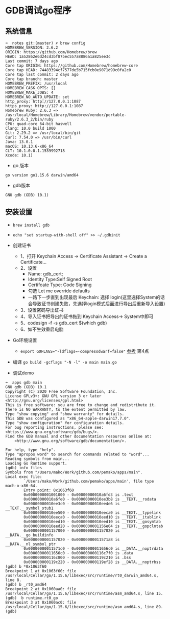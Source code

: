 # GDB调试go程序

## 系统信息

```
➜  notes git:(master) ✗ brew config
HOMEBREW_VERSION: 2.6.2
ORIGIN: https://github.com/Homebrew/brew
HEAD: 1a52862e6d24cd3bf87bec557a8886a1a825ee3c
Last commit: 7 days ago
Core tap ORIGIN: https://github.com/Homebrew/homebrew-core
Core tap HEAD: 74483394cf7577de5b715fcb0e9071d99c0fa2c0
Core tap last commit: 2 days ago
Core tap branch: master
HOMEBREW_PREFIX: /usr/local
HOMEBREW_CASK_OPTS: []
HOMEBREW_MAKE_JOBS: 4
HOMEBREW_NO_AUTO_UPDATE: set
http_proxy: http://127.0.0.1:1087
https_proxy: http://127.0.0.1:1087
Homebrew Ruby: 2.6.3 => /usr/local/Homebrew/Library/Homebrew/vendor/portable-ruby/2.6.3_2/bin/ruby
CPU: quad-core 64-bit haswell
Clang: 10.0 build 1000
Git: 2.29.2 => /usr/local/bin/git
Curl: 7.54.0 => /usr/bin/curl
Java: 13.0.1
macOS: 10.13.6-x86_64
CLT: 10.1.0.0.1.1539992718
Xcode: 10.1)
```

- go 版本

```
go version go1.15.6 darwin/amd64
```

- gdb版本

```
GNU gdb (GDB) 10.1)
```

## 安装设置

- `brew install gdb`
- `echo "set startup-with-shell off" >> ~/.gdbinit`
- 创建证书
	- 1、打开 Keychain Access -> Certificate Assistant -> Create a Certificate...
	- 2、设置 
    	- Name: gdb_cert; 
    	- Identity Type:Self Signed Root
    	- Certifcate Type: Code Signing
    	- 勾选 Let me override defaults
    	- 一路下一步直到出现最后 Keychain: 选择 login(这里选择System的话会导致证书创建失败，先选择login模式后面进行导出后重新导入设置)
	- 3、设置密码导出证书
	- 4、导入证书把导出的证书拖到 Keychain Access-> System中即可
	- 5、codesign -f -s gdb_cert $(which gdb)
	- 6、如不生效重启电脑

- Go环境设置
    
    - `export GOFLAGS="-ldflags=-compressdwarf=false"` [参考](https://golang.org/doc/gdb#Known_Issues) 第4点
    
- 编译 `go build -gcflags "-N -l" -o main main.go`
 
- 调试demo

```
➜  apps gdb main
GNU gdb (GDB) 10.1
Copyright (C) 2020 Free Software Foundation, Inc.
License GPLv3+: GNU GPL version 3 or later <http://gnu.org/licenses/gpl.html>
This is free software: you are free to change and redistribute it.
There is NO WARRANTY, to the extent permitted by law.
Type "show copying" and "show warranty" for details.
This GDB was configured as "x86_64-apple-darwin17.7.0".
Type "show configuration" for configuration details.
For bug reporting instructions, please see:
<https://www.gnu.org/software/gdb/bugs/>.
Find the GDB manual and other documentation resources online at:
    <http://www.gnu.org/software/gdb/documentation/>.

For help, type "help".
Type "apropos word" to search for commands related to "word"...
Reading symbols from main...
Loading Go Runtime support.
(gdb) info files
Symbols from "/Users/mako/Work/github.com/pemako/apps/main".
Local exec file:
        `/Users/mako/Work/github.com/pemako/apps/main', file type mach-o-x86-64.
        Entry point: 0x1063f60
        0x0000000001001000 - 0x00000000010a6fd3 is .text
        0x00000000010a6fe0 - 0x00000000010ee3b8 is __TEXT.__rodata
        0x00000000010ee3c0 - 0x00000000010ee4e6 is __TEXT.__symbol_stub1
        0x00000000010ee500 - 0x00000000010eeca0 is __TEXT.__typelink
        0x00000000010eeca0 - 0x00000000010eed10 is __TEXT.__itablink
        0x00000000010eed10 - 0x00000000010eed10 is __TEXT.__gosymtab
        0x00000000010eed20 - 0x0000000001156e04 is __TEXT.__gopclntab
        0x0000000001157000 - 0x0000000001157020 is __DATA.__go_buildinfo
        0x0000000001157020 - 0x00000000011571a8 is __DATA.__nl_symbol_ptr
        0x00000000011571c0 - 0x00000000011656c0 is __DATA.__noptrdata
        0x00000000011656c0 - 0x000000000116c7f0 is .data
        0x000000000116c800 - 0x000000000119c210 is .bss
        0x000000000119c220 - 0x000000000119ef28 is __DATA.__noptrbss
(gdb) b *0x1063f60
Breakpoint 1 at 0x1063f60: file /usr/local/Cellar/go/1.15.6/libexec/src/runtime/rt0_darwin_amd64.s, line 8.
(gdb) b _rt0_amd64
Breakpoint 2 at 0x1060aa0: file /usr/local/Cellar/go/1.15.6/libexec/src/runtime/asm_amd64.s, line 15.
(gdb)  b runtime.rt0_go
Breakpoint 3 at 0x1060ac0: file /usr/local/Cellar/go/1.15.6/libexec/src/runtime/asm_amd64.s, line 89.
(gdb)
```
